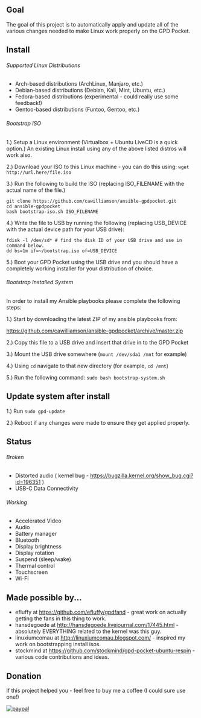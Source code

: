 ## Goal

The goal of this project is to automatically apply and update all of the various changes needed to make Linux work properly on the GPD Pocket.

## Install

###### Supported Linux Distributions
- Arch-based distributions (ArchLinux, Manjaro, etc.)
- Debian-based distributions (Debian, Kali, Mint, Ubuntu, etc.)
- Fedora-based distributions (experimental - could really use some feedback!)
- Gentoo-based distributions (Funtoo, Gentoo, etc.)

###### Bootstrap ISO

1.) Setup a Linux environment (Virtualbox + Ubuntu LiveCD is a quick option.) An existing Linux install using any of the above listed distros will work also.

2.) Download your ISO to this Linux machine - you can do this using: `wget http://url.here/file.iso`

3.) Run the following to build the ISO (replacing ISO_FILENAME with the actual name of the file.)

    git clone https://github.com/cawilliamson/ansible-gpdpocket.git
    cd ansible-gpdpocket
    bash bootstrap-iso.sh ISO_FILENAME

4.) Write the file to USB by running the following (replacing USB_DEVICE with the actual device path for your USB drive):

    fdisk -l /dev/sd* # find the disk ID of your USB drive and use in command below.
    dd bs=1m if=~/bootstrap.iso of=USB_DEVICE

5.) Boot your GPD Pocket using the USB drive and you should have a completely working installer for your distribution of choice.

###### Bootstrap Installed System

In order to install my Ansible playbooks please complete the following steps:

1.) Start by downloading the latest ZIP of my ansible playbooks from:

https://github.com/cawilliamson/ansible-gpdpocket/archive/master.zip

2.) Copy this file to a USB drive and insert that drive in to the GPD Pocket

3.) Mount the USB drive somewhere (`mount /dev/sda1 /mnt` for example)

4.) Using `cd` navigate to that new directory (for example, `cd /mnt`)

5.) Run the following command: `sudo bash bootstrap-system.sh`

## Update system after install

1.) Run `sudo gpd-update`

2.) Reboot if any changes were made to ensure they get applied properly.

## Status

###### Broken

- Distorted audio ( kernel bug - https://bugzilla.kernel.org/show_bug.cgi?id=196351 )
- USB-C Data Connectivity

###### Working

- Accelerated Video
- Audio
- Battery manager
- Bluetooth
- Display brightness
- Display rotation
- Suspend (sleep/wake)
- Thermal control
- Touchscreen
- Wi-Fi

## Made possible by...

- efluffy at https://github.com/efluffy/gpdfand - great work on actually getting the fans in this thing to work.
- hansdegoede at http://hansdegoede.livejournal.com/17445.html - absolutely EVERYTHING related to the kernel was this guy.
- linuxiumcomau at http://linuxiumcomau.blogspot.com/ - inspired my work on bootstrapping install isos.
- stockmind at https://github.com/stockmind/gpd-pocket-ubuntu-respin - various code contributions and ideas.

## Donation
If this project helped you - feel free to buy me a coffee (I could sure use one!)

[![paypal](https://www.paypalobjects.com/en_US/i/btn/btn_donateCC_LG.gif)](https://www.paypal.com/cgi-bin/webscr?cmd=_s-xclick&hosted_button_id=JGZUV7JA5A44E)